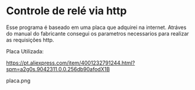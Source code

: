 # Controle de relé via http
Esse programa é baseado em uma placa que adquirei na internet. 
Atráves do manual do fabricante consegui os parametros necessarios para realizar as requisições http.


Placa Utilizada: 

https://pt.aliexpress.com/item/4001232791244.html?spm=a2g0s.9042311.0.0.256db90afodX1B



placa.png

